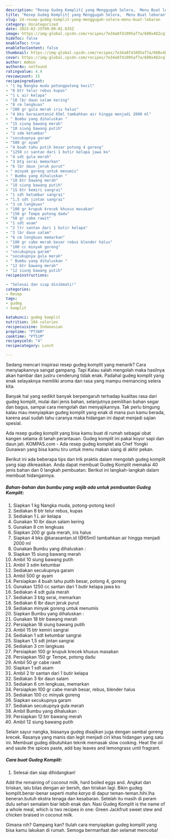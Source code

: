 ```yaml
---
description: "Resep Gudeg Komplit{ yang Menggugah Selera,  Menu Buat lebaran"
title: "Resep Gudeg Komplit{ yang Menggugah Selera,  Menu Buat lebaran"
slug: 24-resep-gudeg-komplit-yang-menggugah-selera-menu-buat-lebaran
category: Uncategorized
date: 2023-02-25T09:09:01.635Z
image: https://img-global.cpcdn.com/recipes/7e34a8f41095af7a/680x482cq70/gudeg-komplit-foto-resep-utama.jpg
hideToc: false
enableToc: true
enableTocContent: false
thumbnail: https://img-global.cpcdn.com/recipes/7e34a8f41095af7a/680x482cq70/gudeg-komplit-foto-resep-utama.jpg
cover: https://img-global.cpcdn.com/recipes/7e34a8f41095af7a/680x482cq70/gudeg-komplit-foto-resep-utama.jpg
author: Admin
authorAv: notfound
ratingvalue: 4.4
reviewcount: 15
recipeingredient:
- "1 kg Nangka muda potongpotong kecil"
- "8 btr telur rebus kupas"
- "1 L air kelapa"
- "10 lbr daun salam kering"
- "8 cm lengkuas"
- "200 gr gula merah iris halus"
- "4 bks karasantanid 65ml tambahkan air hingga menjadi 2000 ml"
- " Bumbu yang dihaluskan "
- "15 siung bawang merah"
- "10 siung bawang putih"
- "3 sdm ketumbar"
- "secukupnya garam"
- "500 gr ayam"
- "4 buah tahu putih besar potong 4 goreng"
- "1250 cc santan dari 1 butir kelapa jawa ko"
- "4 sdt gula merah"
- "3 btg serai memarkan"
- "6 lbr daun jeruk purut"
- " minyak goreng untuk menumis"
- " Bumbu yang dihaluskan "
- "18 btr bawang merah"
- "18 siung bawang putih"
- "15 btr kemiri sangrai"
- "1 sdt ketumbar sangrai"
- "1,5 sdt jintan sangrai"
- "3 cm langkuas"
- "100 gr krupuk krecek khusus masakan"
- "150 gr Tempe potong dadu"
- "50 gr cabe rawit"
- "1 sdt asam"
- "2 ltr santan dari 1 butir kelapa"
- "3 lbr daun salam"
- "6 cm lengkuas memarkan"
- "100 gr cabe merah besar rebus blender halus"
- "100 cc minyak goreng"
- "secukupnya garam"
- "secukupnya gula merah"
- " Bumbu yang dihaluskan "
- "12 btr bawang merah"
- "12 siung bawang putih"
recipeinstructions:

- "Selesai dan siap dinikmati!"
categories:
- Resep
tags:
- gudeg
- komplit

katakunci: gudeg komplit 
nutrition: 104 calories
recipecuisine: Indonesian
preptime: "PT36M"
cooktime: "PT51M"
recipeyield: "4"
recipecategory: Lunch

---
```



Sedang mencari inspirasi resep gudeg komplit yang menarik? Cara menyiapkannya sangat gampang. Tapi Kalau salah mengolah maka hasilnya akan hambar dan justru cenderung tidak enak. Padahal gudeg komplit yang enak selayaknya memiliki aroma dan rasa yang mampu memancing selera kita.


Banyak hal yang sedikit banyak berpengaruh terhadap kualitas rasa dari gudeg komplit, mulai dari jenis bahan, selanjutnya pemilihan bahan segar dan bagus, sampai cara mengolah dan menyajikannya. Tak perlu bingung kalau mau menyiapkan gudeg komplit yang enak di mana pun kamu berada, karena asal sudah tahu caranya maka hidangan ini dapat menjadi sajian spesial.

Ada resep gudeg komplit yang bisa kamu buat di rumah sebagai obat kangen selama di tanah perantauan. Gudeg komplit ini pakai koyor sapi dan daun jati. KOMPAS.com - Ada resep gudeg komplet ala Chef Yongki Gunawan yang bisa kamu tiru untuk menu makan siang di akhir pekan.


Berikut ini ada beberapa tips dan trik praktis dalam mengolah gudeg komplit yang siap dikreasikan. Anda dapat membuat Gudeg Komplit memakai 40 jenis bahan dan 0 langkah pembuatan. Berikut ini langkah-langkah dalam membuat hidangannya.

<!--inarticleads1-->

##### Bahan-bahan dan bumbu yang wajib ada untuk pembuatan Gudeg Komplit:

1. Siapkan 1 kg Nangka muda, potong-potong kecil
1. Sediakan 8 btr telur rebus, kupas
1. Sediakan 1 L air kelapa
1. Gunakan 10 lbr daun salam kering
1. Gunakan 8 cm lengkuas
1. Siapkan 200 gr gula merah, iris halus
1. Siapkan 4 bks @karasantan.id (@65ml) tambahkan air hingga menjadi 2000 ml
1. Gunakan  Bumbu yang dihaluskan :
1. Siapkan 15 siung bawang merah
1. Ambil 10 siung bawang putih
1. Ambil 3 sdm ketumbar
1. Sediakan secukupnya garam
1. Ambil 500 gr ayam
1. Persiapkan 4 buah tahu putih besar, potong 4, goreng
1. Gunakan 1250 cc santan dari 1 butir kelapa jawa ko
1. Sediakan 4 sdt gula merah
1. Sediakan 3 btg serai, memarkan
1. Sediakan 6 lbr daun jeruk purut
1. Sediakan  minyak goreng untuk menumis
1. Siapkan  Bumbu yang dihaluskan :
1. Gunakan 18 btr bawang merah
1. Persiapkan 18 siung bawang putih
1. Ambil 15 btr kemiri sangrai
1. Sediakan 1 sdt ketumbar sangrai
1. Siapkan 1,5 sdt jintan sangrai
1. Sediakan 3 cm langkuas
1. Persiapkan 100 gr krupuk krecek khusus masakan
1. Persiapkan 150 gr Tempe, potong dadu
1. Ambil 50 gr cabe rawit
1. Siapkan 1 sdt asam
1. Ambil 2 ltr santan dari 1 butir kelapa
1. Sediakan 3 lbr daun salam
1. Sediakan 6 cm lengkuas, memarkan
1. Persiapkan 100 gr cabe merah besar, rebus, blender halus
1. Sediakan 100 cc minyak goreng
1. Siapkan secukupnya garam
1. Sediakan secukupnya gula merah
1. Ambil  Bumbu yang dihaluskan :
1. Persiapkan 12 btr bawang merah
1. Ambil 12 siung bawang putih


Selain sayur nangka, biasanya gudeg disajikan juga dengan sambal goreng krecek. Rasanya yang manis dan legit menjadi ciri khas hidangan yang satu ini. Membuat gudeg dibutuhkan teknik memasak slow cooking. Heat the oil and saute the spices paste, add bay leaves and lemongrass until fragrant. 

<!--inarticleads2-->

##### Cara buat Gudeg Komplit:


1. Selesai dan siap dihidangkan!

Add the remaining of coconut milk, hard boiled eggs and. Angkat dan tiriskan, lalu bilas dengan air bersih, dan tiriskan lagi. Bikin gudeg komplit.benar-benar seperti *maha karya* di dapur teman-teman.hihi.lha beneran.butuh ekstra tenaga dan kesabaran. Setelah itu masih di peram dulu sehari semalam biar lebih enak dan. Nasi Gudeg Komplit is the name of a whole meal, which is two recipes in one: Green Jackfruit sweet stew and chicken braised in coconut milk. 

Gimana nih? Gampang kan? Itulah cara menyiapkan gudeg komplit yang bisa kamu lakukan di rumah. Semoga bermanfaat dan selamat mencoba!
